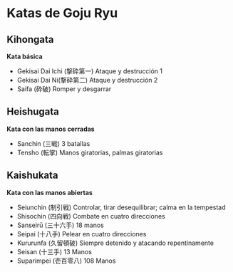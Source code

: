# Katas de Goju Ryu

## Kihongata
**Kata básica**
+ Gekisai Dai Ichi (撃砕第一) Ataque y destrucción 1
+ Gekisai Dai Ni(撃砕第二) Ataque y destrucción 2
+ Saifa (砕破) Romper y desgarrar

## Heishugata
**Kata con las manos cerradas**
* Sanchin (三戦) 3 batallas
* Tensho (転掌) Manos giratorias, palmas giratorias

## Kaishukata
**Kata con las manos abiertas**
+ Seiunchin (制引戦) Controlar, tirar desequilibrar; calma en la tempestad
+ Shisochin (四向戦) Combate en cuatro direcciones                        
+ Sanseirū (三十六手) 18 manos                                             
+ Seipai (十八手) Pelear en cuatro direcciones                         
+ Kururunfa (久留頓破) Siempre detenido y atacando repentinamente           
+ Seisan (十三手) 13 Manos                                             
+ Suparimpei (壱百零八) 108 Manos                                            
